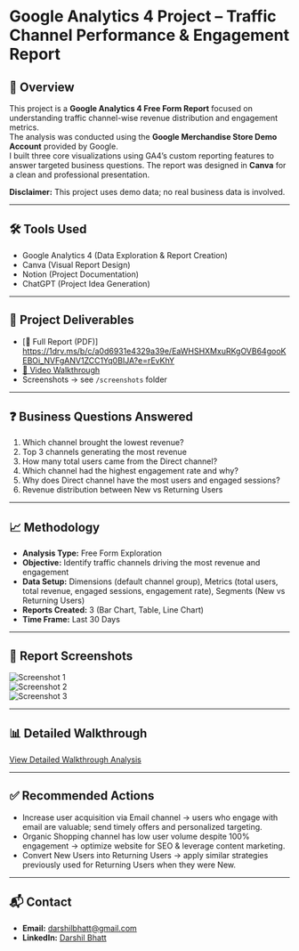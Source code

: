 # Google Analytics 4 Project – Traffic Channel Performance & Engagement Report

## 📌 Overview
This project is a **Google Analytics 4 Free Form Report** focused on understanding traffic channel-wise revenue distribution and engagement metrics.  
The analysis was conducted using the **Google Merchandise Store Demo Account** provided by Google.  
I built three core visualizations using GA4’s custom reporting features to answer targeted business questions. The report was designed in **Canva** for a clean and professional presentation.

**Disclaimer:** This project uses demo data; no real business data is involved.

---

## 🛠 Tools Used
- Google Analytics 4 (Data Exploration & Report Creation)  
- Canva (Visual Report Design)  
- Notion (Project Documentation)  
- ChatGPT (Project Idea Generation)  

---

## 📂 Project Deliverables
- [📑 Full Report (PDF)]  https://1drv.ms/b/c/a0d6931e4329a39e/EaWHSHXMxuRKgOVB64gooKEBOi_NVFgANV1ZCC1Yq0BIJA?e=rEvKhY
- [🎥 Video Walkthrough](Insert_Your_Video_Link_Here)  
- Screenshots → see `/screenshots` folder  

---

## ❓ Business Questions Answered
1. Which channel brought the lowest revenue?  
2. Top 3 channels generating the most revenue  
3. How many total users came from the Direct channel?  
4. Which channel had the highest engagement rate and why?  
5. Why does Direct channel have the most users and engaged sessions?  
6. Revenue distribution between New vs Returning Users  

---

## 📈 Methodology
- **Analysis Type:** Free Form Exploration  
- **Objective:** Identify traffic channels driving the most revenue and engagement  
- **Data Setup:** Dimensions (default channel group), Metrics (total users, total revenue, engaged sessions, engagement rate), Segments (New vs Returning Users)  
- **Reports Created:** 3 (Bar Chart, Table, Line Chart)  
- **Time Frame:** Last 30 Days  

---

## 📸 Report Screenshots
![Screenshot 1](./screenshots/GA_4_Project_1.png)  
![Screenshot 2](./screenshots/GA_4_Project_2.png)  
![Screenshot 3](./screenshots/GA4_Project_3.png)  

---

## 📊 Detailed Walkthrough
[View Detailed Walkthrough Analysis](https://drive.google.com/file/d/1iFPHDs4M6Tpd9DMwoIzS6QuMT4UfgAJX/view?usp=drive_link)

---

## ✅ Recommended Actions
- Increase user acquisition via Email channel → users who engage with email are valuable; send timely offers and personalized targeting.  
- Organic Shopping channel has low user volume despite 100% engagement → optimize website for SEO & leverage content marketing.  
- Convert New Users into Returning Users → apply similar strategies previously used for Returning Users when they were New.  

---

## 📬 Contact
- **Email:** darshilbhatt@gmail.com  
- **LinkedIn:** [Darshil Bhatt](https://www.linkedin.com/in/darshil-bhatt-a2a6bb22a/)
